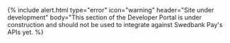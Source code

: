 {% include alert.html type="error" icon="warning"
header="Site under development"
body="This section of the Developer Portal is under construction and
should not be used to integrate against Swedbank Pay's
APIs yet. %}
